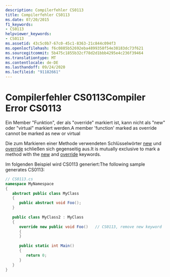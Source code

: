 ```yaml
---
description: Compilerfehler CS0113
title: Compilerfehler CS0113
ms.date: 07/20/2015
f1_keywords:
- CS0113
helpviewer_keywords:
- CS0113
ms.assetid: 43c5c0b7-67c0-45c1-8363-21c844c094f3
ms.openlocfilehash: f6c0885b52692eba4899358f54e38183dc73f621
ms.sourcegitcommit: 5b475c1855b32cf78d2d1bbb4295e4c236f39464
ms.translationtype: MT
ms.contentlocale: de-DE
ms.lasthandoff: 09/24/2020
ms.locfileid: "91182661"
---
```

# <a name="compiler-error-cs0113"></a><span data-ttu-id="08b96-103">Compilerfehler CS0113</span><span class="sxs-lookup"><span data-stu-id="08b96-103">Compiler Error CS0113</span></span>

<span data-ttu-id="08b96-104">Ein Member "Funktion", der als "override" markiert ist, kann nicht als "new" oder "virtual" markiert werden.</span><span class="sxs-lookup"><span data-stu-id="08b96-104">A member 'function' marked as override cannot be marked as new or virtual</span></span>  
  
 <span data-ttu-id="08b96-105">Die zum Markieren einer Methode verwendeten Schlüsselwörter [new](../language-reference/keywords/new-modifier.md) und [override](../language-reference/keywords/override.md) schließen sich gegenseitig aus.</span><span class="sxs-lookup"><span data-stu-id="08b96-105">It is mutually exclusive to mark a method with the [new](../language-reference/keywords/new-modifier.md) and [override](../language-reference/keywords/override.md) keywords.</span></span>  
  
 <span data-ttu-id="08b96-106">Im folgenden Beispiel wird CS0113 generiert:</span><span class="sxs-lookup"><span data-stu-id="08b96-106">The following sample generates CS0113:</span></span>  
  
```csharp  
// CS0113.cs  
namespace MyNamespace  
{  
   abstract public class MyClass  
   {  
      public abstract void Foo();  
   }  
  
   public class MyClass2 : MyClass  
   {  
      override new public void Foo()   // CS0113, remove new keyword  
      {  
      }  
  
      public static int Main()  
      {  
         return 0;  
      }  
   }  
}  
```
